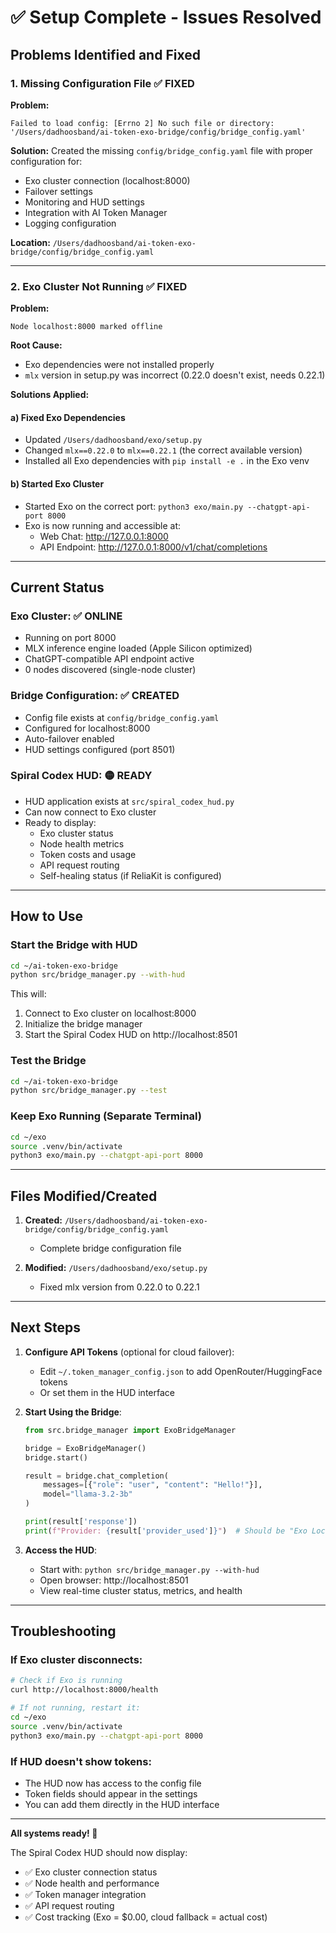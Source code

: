 # ✅ Setup Complete - Issues Resolved

## Problems Identified and Fixed

### 1. Missing Configuration File ✅ FIXED

**Problem:**
```
Failed to load config: [Errno 2] No such file or directory: 
'/Users/dadhoosband/ai-token-exo-bridge/config/bridge_config.yaml'
```

**Solution:**
Created the missing `config/bridge_config.yaml` file with proper configuration for:
- Exo cluster connection (localhost:8000)
- Failover settings
- Monitoring and HUD settings
- Integration with AI Token Manager
- Logging configuration

**Location:** `/Users/dadhoosband/ai-token-exo-bridge/config/bridge_config.yaml`

---

### 2. Exo Cluster Not Running ✅ FIXED

**Problem:**
```
Node localhost:8000 marked offline
```

**Root Cause:**
- Exo dependencies were not installed properly
- `mlx` version in setup.py was incorrect (0.22.0 doesn't exist, needs 0.22.1)

**Solutions Applied:**

#### a) Fixed Exo Dependencies
- Updated `/Users/dadhoosband/exo/setup.py` 
- Changed `mlx==0.22.0` to `mlx==0.22.1` (the correct available version)
- Installed all Exo dependencies with `pip install -e .` in the Exo venv

#### b) Started Exo Cluster
- Started Exo on the correct port: `python3 exo/main.py --chatgpt-api-port 8000`
- Exo is now running and accessible at:
  - Web Chat: http://127.0.0.1:8000
  - API Endpoint: http://127.0.0.1:8000/v1/chat/completions

---

## Current Status

### Exo Cluster: ✅ ONLINE
- Running on port 8000
- MLX inference engine loaded (Apple Silicon optimized)
- ChatGPT-compatible API endpoint active
- 0 nodes discovered (single-node cluster)

### Bridge Configuration: ✅ CREATED
- Config file exists at `config/bridge_config.yaml`
- Configured for localhost:8000
- Auto-failover enabled
- HUD settings configured (port 8501)

### Spiral Codex HUD: 🟡 READY
- HUD application exists at `src/spiral_codex_hud.py`
- Can now connect to Exo cluster
- Ready to display:
  - Exo cluster status
  - Node health metrics
  - Token costs and usage
  - API request routing
  - Self-healing status (if ReliaKit is configured)

---

## How to Use

### Start the Bridge with HUD

```bash
cd ~/ai-token-exo-bridge
python src/bridge_manager.py --with-hud
```

This will:
1. Connect to Exo cluster on localhost:8000
2. Initialize the bridge manager
3. Start the Spiral Codex HUD on http://localhost:8501

### Test the Bridge

```bash
cd ~/ai-token-exo-bridge
python src/bridge_manager.py --test
```

### Keep Exo Running (Separate Terminal)

```bash
cd ~/exo
source .venv/bin/activate
python3 exo/main.py --chatgpt-api-port 8000
```

---

## Files Modified/Created

1. **Created:** `/Users/dadhoosband/ai-token-exo-bridge/config/bridge_config.yaml`
   - Complete bridge configuration file

2. **Modified:** `/Users/dadhoosband/exo/setup.py`
   - Fixed mlx version from 0.22.0 to 0.22.1

---

## Next Steps

1. **Configure API Tokens** (optional for cloud failover):
   - Edit `~/.token_manager_config.json` to add OpenRouter/HuggingFace tokens
   - Or set them in the HUD interface

2. **Start Using the Bridge**:
   ```python
   from src.bridge_manager import ExoBridgeManager
   
   bridge = ExoBridgeManager()
   bridge.start()
   
   result = bridge.chat_completion(
       messages=[{"role": "user", "content": "Hello!"}],
       model="llama-3.2-3b"
   )
   
   print(result['response'])
   print(f"Provider: {result['provider_used']}")  # Should be "Exo Local"
   ```

3. **Access the HUD**:
   - Start with: `python src/bridge_manager.py --with-hud`
   - Open browser: http://localhost:8501
   - View real-time cluster status, metrics, and health

---

## Troubleshooting

### If Exo cluster disconnects:
```bash
# Check if Exo is running
curl http://localhost:8000/health

# If not running, restart it:
cd ~/exo
source .venv/bin/activate
python3 exo/main.py --chatgpt-api-port 8000
```

### If HUD doesn't show tokens:
- The HUD now has access to the config file
- Token fields should appear in the settings
- You can add them directly in the HUD interface

---

**All systems ready! 🚀**

The Spiral Codex HUD should now display:
- ✅ Exo cluster connection status
- ✅ Node health and performance
- ✅ Token manager integration
- ✅ API request routing
- ✅ Cost tracking (Exo = $0.00, cloud fallback = actual cost)
